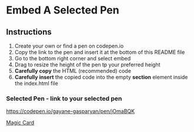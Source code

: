 # Embed A Selected Pen

## Instructions

1. Create your own or find a pen on codepen.io
2. Copy the link to the pen and insert it at the bottom of this README file
3. Go to the bottom right corner and select embed
4. Drag to resize the height of the pen tp your preferred height
5. **Carefully copy** the HTML (recommended) code
6. **Carefully insert** the copied code into the empty **section** element inside the index.html file

### Selected Pen - link to your selected pen
https://codepen.io/gayane-gasparyan/pen/jOmaBQK

[Magic Card](https://codepen.io/gayane-gasparyan/pen/jOmaBQK)
